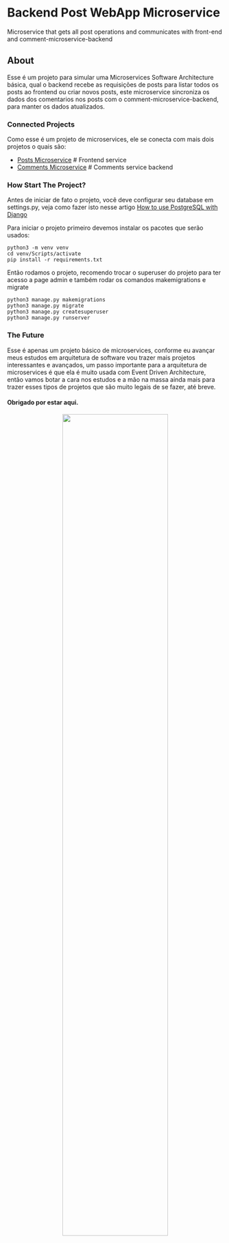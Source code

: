 # Backend Post WebApp Microservice
Microservice that gets all post operations and communicates with front-end and comment-microservice-backend

## About

<p>
  Esse é um projeto para simular uma Microservices Software Architecture básica, qual o backend recebe as requisições de posts para listar todos os posts ao frontend ou criar novos posts, este microservice sincroniza os dados dos comentarios nos posts com o comment-microservice-backend, para manter os dados atualizados.
</p>

### Connected Projects

<p>
  Como esse é um projeto de microservices, ele se conecta com mais dois projetos o quais são:
</p>

- <a href="https://github.com/Rharan-Ru/post-microservice-frontend">Posts Microservice</a> # Frontend service
- <a href="https://github.com/Rharan-Ru/comment-microservice-backend">Comments Microservice</a> # Comments service backend


### How Start The Project?

Antes de iniciar de fato o projeto, você deve configurar seu database em settings.py, veja como fazer isto nesse artigo <a href="https://www.enterprisedb.com/postgres-tutorials/how-use-postgresql-django">How to use PostgreSQL with Django</a>

Para iniciar o projeto primeiro devemos instalar os pacotes que serão usados:
````
python3 -m venv venv
cd venv/Scripts/activate
pip install -r requirements.txt
````
Então rodamos o projeto, recomendo trocar o superuser do projeto para ter acesso a page admin e também rodar os comandos makemigrations e migrate
````
python3 manage.py makemigrations
python3 manage.py migrate
python3 manage.py createsuperuser
python3 manage.py runserver
````

### The Future

<p>
  Esse é apenas um projeto básico de microservices, conforme eu avançar meus estudos em arquitetura de software vou trazer mais projetos interessantes e avançados, um passo importante para a arquitetura de microservices é que ela é muito usada com Event Driven Architecture, então vamos botar a cara nos estudos e a mão na massa ainda mais para trazer esses tipos de projetos que são muito legais de se fazer, até breve.
</p>

#### Obrigado por estar aqui.

<p align="center">
  <img src="https://jonchaisson.files.wordpress.com/2021/10/anime-writing.gif" width=70% />
</p>
